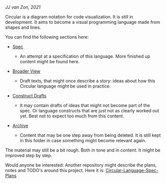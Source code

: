 *JJ van Zon, 2021*

Circular is a diagram notation for code visualization. It is still in development. It aims to become a visual programming language made from shapes and lines.

You can find the following sections here:

- [Spec](spec/README.md)

    - An attempt at a specification of this language. More finished up content might be found here.

- [Broader View](broader-view/README.md)

    - Draft texts, that might once describe a story: ideas about how this Circular language might be used in practice.

- [Construct Drafts](construct-drafts/README.md)

    - It may contain drafts of ideas that might not become part of the spec. Or language constructs that are just not as clearly worked out yet. Best not to expect too much from this content.

- [Archive](archive)

    - Content that may be one step away from being deleted. It is still kept in this folder in case something might become relevant again.

The material may still be a bit rough. Both in tone and in content. It might be improved step by step.

Would anyone be interested: Another repository might describe the plans, notes and TODO's around this project. Here it is: [Circular-Language-Spec-Plans](https://github.com/jjvanzon/Circular-Language-Spec-Plans)